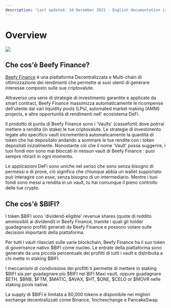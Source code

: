 ```yaml
---
description: 'Last updated: 16 December 2021 - English documentation is leading.'
---
```


# Overview

![](.gitbook/assets/docs-landing\_en.png)

## Che cos'è Beefy Finance?

[Beefy Finance](https://beefy.finance/) è una piattaforma Decentralizzata e Multi-chain di ottimizzazione dei rendimenti che permette ai suoi utenti di generare interesse composto sulle sue criptovalute.

Attraverso una serie di strategie di investimento garantite e applicate da smart contract, Beefy Finance massimizza automaticamente le ricompense dell'utente dai vari liquidity pools (LPs),‌ ‌automated market making (AMM) projects,‌ ‌e altre opportunità di rendimenti nell' ecosistema DeFi.

Il prodotto di punta di Beefy Finance sono i 'Vaults' (casseforti) dove potrrai mettere a rendita (in stake) le tue criptovalute. Le strategie di investimento legate allo specifico vault incrementerà automaticamente la quantità di token che hai depositato andando a sommare le tue rendite con i token depositati inizialmente. Nonostante ciò che il nome 'Vault' possa suggerire, i tuoi fondi non sono mai bloccati in nessun vault di Beefy Finance : puoi sempre ritirarli in ogni momento.

Le applicazioni DeFi sono uniche nel senso che sono senza bisogno di permessi e di prove, ciò significa che chiunque abbia un wallet supportato può interagire con esse, senza bisogno di un intermediario. Mentre i tuoi fondi sono messi a rendita in un vault, tu hai comunque il pieno controllo delle tue crypto.

## Che cos'è $BIFI?

I token $BIFI sono 'dividend-eligible' revenue shares (quote di reddito ammissibili ai dividendi) in Beefy Finance, tramite i quali gli holder guadagnano profitti generati da Beefy Finance e possono votare sulle decisioni importanti della piattaforma.

Per tutti i vault rilasciati sulle varie blockchain, Beefy Finance ha il suo token di governance nativo $BIFI come nucleo. Le entrate della piattaforma sono generate da una piccola percentuale dei profitti di tutti i vault e distribuita a chi mette in staking $BIFI.

I meccanismi di condivisione dei profitti ti permette di mettere in staking $BIFI sia per guadagnare più $BIFI nel BIFI Maxi vault, oppure guadagnare $ETH, $BNB, $FTM, $MATIC, $AVAX, $HT, $ONE, $CELO or $MOVR nelle staking pools native.

La supply di $BIFI è limitata a 80,000 tokens e disponibile nei migliori exchange decentralizzati come Binance, 1inchexchange e PancakeSwap.
